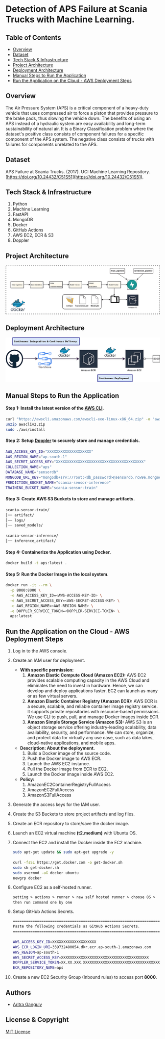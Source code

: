 # Detection of APS Failure at Scania Trucks with Machine Learning.

## Table of Contents

- [Overview](#overview)
- [Dataset](#dataset)
- [Tech Stack & Infrastructure](#tech-stack--infrastructure)
- [Project Architecture](#project-architecture)
- [Deployment Architecture](#deployment-architecture)
- [Manual Steps to Run the Application](#manual-steps-to-run-the-application)
- [Run the Application on the Cloud - AWS Deployment Steps](#run-the-application-on-the-cloud---aws-deployment-steps)

## Overview

The Air Pressure System (APS) is a critical component of a heavy-duty vehicle that uses compressed air to force a piston that provides pressure to the brake pads, thus slowing the vehicle down. The benefits of using an APS instead of a hydraulic system are easy availability and long-term sustainability of natural air. It is a Binary Classification problem where the dataset's positive class consists of component failures for a specific component of the APS system. The negative class consists of trucks with failures for components unrelated to the APS.

## Dataset

APS Failure at Scania Trucks. (2017). UCI Machine Learning Repository. [https://doi.org/10.24432/C51S51](https://doi.org/10.24432/C51S51).

## Tech Stack & Infrastructure

1. Python
2. Machine Learning
3. FastAPI
4. MongoDB
5. Docker
6. GitHub Actions
7. AWS EC2, ECR & S3
8. Doppler

## Project Architecture

![image](flowcharts/project-architecture.png)

## Deployment Architecture

![image](flowcharts/deployment-architecture.png)

## Manual Steps to Run the Application

#### Step 1: Install the latest version of the [AWS CLI](https://docs.aws.amazon.com/cli/latest/userguide/getting-started-install.html).

```bash
curl "https://awscli.amazonaws.com/awscli-exe-linux-x86_64.zip" -o "awscliv2.zip"
unzip awscliv2.zip
sudo ./aws/install
```

#### Step 2: Setup [Doppler](https://www.doppler.com/) to securely store and manage credentials.

```bash
AWS_ACCESS_KEY_ID="XXXXXXXXXXXXXXXXXXXX"
AWS_REGION_NAME="ap-south-1"
AWS_SECRET_ACCESS_KEY="XXXXXXXXXXXXXXXXXXXXXXXXXXXXXXXXXXXXXXXX"
COLLECTION_NAME="aps"
DATABASE_NAME="sensordb"
MONGODB_URL_KEY="mongodb+srv://root:<db_password>@sensordb.rcw9e.mongodb.net/?retryWrites=true&w=majority&appName=sensordb"
PREDICTION_BUCKET_NAME="scania-sensor-inference"
TRAINING_BUCKET_NAME="scania-sensor-train"
```

#### Step 3: Create AWS S3 Buckets to store and manage artifacts.

```bash
scania-sensor-train/
│── artifact/
│── logs/
│── saved_models/

scania-sensor-inference/
│── inference_artifact/
```

#### Step 4: Containerize the Application using Docker.

```bash
docker build -t aps:latest .
```

#### Step 5: Run the Docker Image in the local system.

```bash
docker run -it --rm \
  -p 8000:8000 \
  -e AWS_ACCESS_KEY_ID=<AWS-ACCESS-KEY-ID> \
  -e AWS_SECRET_ACCESS_KEY=<AWS-SECRET-ACCESS-KEY> \
  -e AWS_REGION_NAME=<AWS-REGION-NAME> \
  -e DOPPLER_SERVICE_TOKEN=<DOPPLER-SERVICE-TOKEN> \
  aps:latest
```

## Run the Application on the Cloud - AWS Deployment Steps

1. Log in to the AWS console.
2. Create an IAM user for deployment.

   - **With specific permission:**
     1. **Amazon Elastic Compute Cloud (Amazon EC2):** AWS EC2 provides scalable computing capacity in the AWS Cloud and eliminates the need to invest in hardware. Hence, we can develop and deploy applications faster. EC2 can launch as many or as few virtual servers.
     2. **Amazon Elastic Container Registry (Amazon ECR):** AWS ECR is a secure, scalable, and reliable container image registry service. It supports private repositories with resource-based permissions. We use CLI to push, pull, and manage Docker images inside ECR.
     3. **Amazon Simple Storage Service (Amazon S3):** AWS S3 is an object storage service offering industry-leading scalability, data availability, security, and performance. We can store, organize, and protect data for virtually any use case, such as data lakes, cloud-native applications, and mobile apps.
   - **Description: About the deployment.**
     1. Build a Docker image of the source code.
     2. Push the Docker image to AWS ECR.
     3. Launch the AWS EC2 instance.
     4. Pull the Docker image from ECR to EC2.
     5. Launch the Docker image inside AWS EC2.
   - **Policy:**
     1. AmazonEC2ContainerRegistryFullAccess
     2. AmazonEC2FullAccess
     3. AmazonS3FullAccess

3. Generate the access keys for the IAM user.
4. Create the S3 Buckets to store project artifacts and log files.
5. Create an ECR repository to store/save the docker image.
6. Launch an EC2 virtual machine **(t2.medium)** with Ubuntu OS.
7. Connect the EC2 and install the Docker inside the EC2 machine.

   ```bash
   sudo apt-get update && sudo apt-get upgrade -y

   curl -fsSL https://get.docker.com -o get-docker.sh
   sudo sh get-docker.sh
   sudo usermod -aG docker ubuntu
   newgrp docker
   ```

8. Configure EC2 as a self-hosted runner.

   `setting > actions > runner > new self hosted runner > choose OS > then run command one by one`

9. Setup GitHub Actions Secrets.

   ```bash
   =========================================================================
   Paste the following credentials as GitHub Actions Secrets.
   =========================================================================

   AWS_ACCESS_KEY_ID=XXXXXXXXXXXXXXXXXXXX
   AWS_ECR_LOGIN_URI=339732480054.dkr.ecr.ap-south-1.amazonaws.com
   AWS_REGION=ap-south-1
   AWS_SECRET_ACCESS_KEY=XXXXXXXXXXXXXXXXXXXXXXXXXXXXXXXXXXXXXXXX
   DOPPLER_SERVICE_TOKEN=XX.XX.XXX.XXXXXXXXXXXXXXXXXXXXXXXXXXXXXXXXXXXXXXXXXXXXXX
   ECR_REPOSITORY_NAME=aps
   ```

10. Create a new EC2 Security Group (Inbound rules) to access port **8000**.

## Authors

- [Aritra Ganguly](https://in.linkedin.com/in/gangulyaritra)

## License & Copyright

[MIT License](LICENSE)
